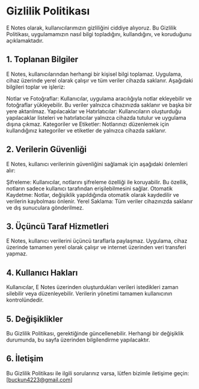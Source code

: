 # Gizlilik Politikası
E Notes olarak, kullanıcılarımızın gizliliğini ciddiye alıyoruz. Bu Gizlilik Politikası, uygulamamızın nasıl bilgi topladığını, kullandığını, ve koruduğunu açıklamaktadır.

## 1. Toplanan Bilgiler
E Notes, kullanıcılarından herhangi bir kişisel bilgi toplamaz. Uygulama, cihaz üzerinde yerel olarak çalışır ve tüm veriler cihazda saklanır. Aşağıdaki bilgileri toplar ve işleriz:

Notlar ve Fotoğraflar: Kullanıcılar, uygulama aracılığıyla notlar ekleyebilir ve fotoğraflar yükleyebilir. Bu veriler yalnızca cihazınızda saklanır ve başka bir yere aktarılmaz.
Yapılacaklar ve Hatırlatıcılar: Kullanıcıların oluşturduğu yapılacaklar listeleri ve hatırlatıcılar yalnızca cihazda tutulur ve uygulama dışına çıkmaz.
Kategoriler ve Etiketler: Notlarınızı düzenlemek için kullandığınız kategoriler ve etiketler de yalnızca cihazda saklanır.
## 2. Verilerin Güvenliği
E Notes, kullanıcı verilerinin güvenliğini sağlamak için aşağıdaki önlemleri alır:

Şifreleme: Kullanıcılar, notlarını şifreleme özelliği ile koruyabilir. Bu özellik, notların sadece kullanıcı tarafından erişilebilmesini sağlar.
Otomatik Kaydetme: Notlar, değişiklik yapıldığında otomatik olarak kaydedilir ve verilerin kaybolması önlenir.
Yerel Saklama: Tüm veriler cihazınızda saklanır ve dış sunuculara gönderilmez.
## 3. Üçüncü Taraf Hizmetleri
E Notes, kullanıcı verilerini üçüncü taraflarla paylaşmaz. Uygulama, cihaz üzerinde tamamen yerel olarak çalışır ve internet üzerinden veri transferi yapmaz.

## 4. Kullanıcı Hakları
Kullanıcılar, E Notes üzerinden oluşturdukları verileri istedikleri zaman silebilir veya düzenleyebilir. Verilerin yönetimi tamamen kullanıcının kontrolündedir.

## 5. Değişiklikler
Bu Gizlilik Politikası, gerektiğinde güncellenebilir. Herhangi bir değişiklik durumunda, bu sayfa üzerinden bilgilendirme yapılacaktır.

## 6. İletişim
Bu Gizlilik Politikası ile ilgili sorularınız varsa, lütfen bizimle iletişime geçin: [buckun4223@gmail.com]
